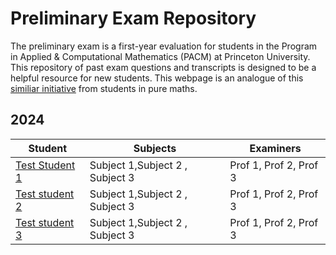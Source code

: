 # Preliminary Exam Repository

The preliminary exam is a first-year evaluation for students in the Program in Applied & Computational Mathematics (PACM) at Princeton University. This repository of past exam questions and transcripts is designed to be a helpful resource for new students. This webpage is an analogue of this [similiar initiative](https://web.math.princeton.edu/generals/) from students in pure maths.

## 2024

| Student | Subjects | Examiners |
| -------- | ------- | ------------------ |
| [Test Student 1](students/student%20test.md)  | Subject 1,Subject 2 , Subject 3  | Prof 1, Prof 2, Prof 3 |
| [Test student 2](students/test.pdf)  | Subject 1,Subject 2 , Subject 3  |Prof 1, Prof 2, Prof 3 |
| [Test student 3](testmd.md)  | Subject 1,Subject 2 , Subject 3  |Prof 1, Prof 2, Prof 3 |
